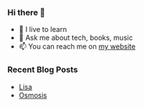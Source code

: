 ### Hi there 👋

- 🌱 I live to learn
- 💬 Ask me about tech, books, music
- 📫 You can reach me on [my website](https://mrcis.me/contact)















### Recent Blog Posts

* [Lisa](https://mrcis.me/Lisa)
* [Osmosis](https://mrcis.me/Osmosis)






